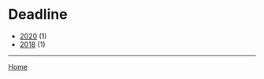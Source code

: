 # Deadline

  * [2020](./deadline-2020.md) (1)
  * [2018](./deadline-2018.md) (1)

----

[Home](../index.md)

